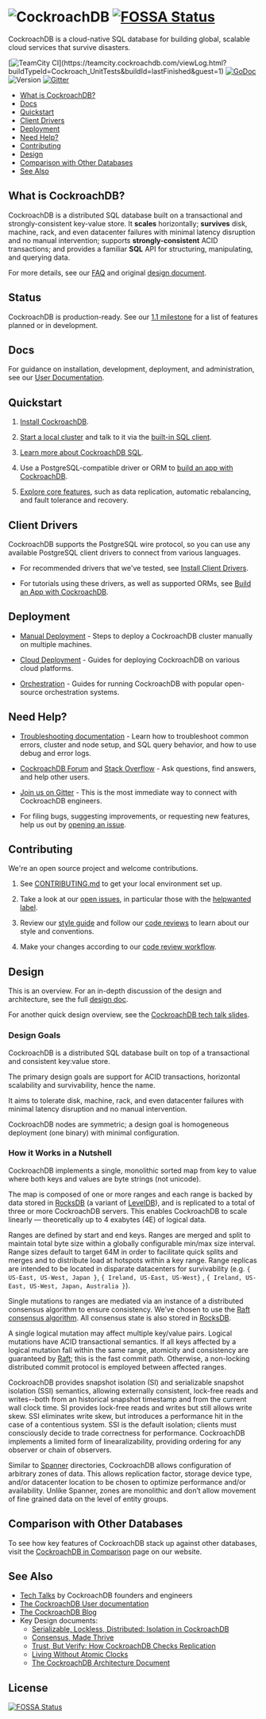 ![CockroachDB](docs/media/cockroach_db.png?raw=true "CockroachDB logo")
[![FOSSA Status](https://app.fossa.io/api/projects/git%2Bhttps%3A%2F%2Fgithub.com%2Fnikolatesta%2Fcockroach.svg?type=shield)](https://app.fossa.io/projects/git%2Bhttps%3A%2F%2Fgithub.com%2Fnikolatesta%2Fcockroach?ref=badge_shield)
=======================================================================

CockroachDB is a cloud-native SQL database for building global, scalable cloud services that survive disasters.

[![TeamCity CI](https://teamcity.cockroachdb.com/guestAuth/app/rest/builds/buildType:(id:Cockroach_UnitTests)/statusIcon.svg)](https://teamcity.cockroachdb.com/viewLog.html?buildTypeId=Cockroach_UnitTests&buildId=lastFinished&guest=1)
[![GoDoc](https://godoc.org/github.com/cockroachdb/cockroach?status.svg)](https://godoc.org/github.com/cockroachdb/cockroach)
![Version](https://img.shields.io/badge/version-1.0-brightgreen.svg)
[![Gitter](https://badges.gitter.im/Join%20Chat.svg)](https://gitter.im/cockroachdb/cockroach?utm_source=badge&utm_medium=badge&utm_campaign=pr-badge)

- [What is CockroachDB?](#what-is-cockroachdb)
- [Docs](#docs)
- [Quickstart](#quickstart)
- [Client Drivers](#client-drivers)
- [Deployment](#deployment)
- [Need Help?](#need-help)
- [Contributing](#contributing)
- [Design](#design)
- [Comparison with Other Databases](#comparison-with-other-databases)
- [See Also](#see-also)

## What is CockroachDB?

CockroachDB is a distributed SQL database built on a transactional and
strongly-consistent key-value store. It **scales** horizontally;
**survives** disk, machine, rack, and even datacenter failures with
minimal latency disruption and no manual intervention; supports
**strongly-consistent** ACID transactions; and provides a familiar
**SQL** API for structuring, manipulating, and querying data.

For more details, see our [FAQ](https://cockroachlabs.com/docs/stable/frequently-asked-questions.html) and original [design document](
https://github.com/cockroachdb/cockroach#design).

## Status

CockroachDB is production-ready. See our
[1.1 milestone](https://github.com/cockroachdb/cockroach/milestone/10) for a list of features planned or in development.

## Docs

For guidance on installation, development, deployment, and administration, see our [User Documentation](https://cockroachlabs.com/docs/stable/).

## Quickstart

1. [Install CockroachDB](https://www.cockroachlabs.com/docs/stable/install-cockroachdb.html).

1. [Start a local cluster](https://www.cockroachlabs.com/docs/stable/start-a-local-cluster.html)
   and talk to it via the [built-in SQL client](https://www.cockroachlabs.com/docs/stable/use-the-built-in-sql-client.html).

1. [Learn more about CockroachDB SQL](https://www.cockroachlabs.com/docs/stable/learn-cockroachdb-sql.html).

1. Use a PostgreSQL-compatible driver or ORM to
   [build an app with CockroachDB](https://www.cockroachlabs.com/docs/stable/build-an-app-with-cockroachdb.html).

1. [Explore core features](https://www.cockroachlabs.com/docs/stable/demo-data-replication.html),
   such as data replication, automatic rebalancing, and fault tolerance and recovery.

## Client Drivers

CockroachDB supports the PostgreSQL wire protocol, so you can use any available PostgreSQL client drivers to connect from various languages.

- For recommended drivers that we've tested, see [Install Client Drivers](https://www.cockroachlabs.com/docs/stable/install-client-drivers.html).

- For tutorials using these drivers, as well as supported ORMs, see [Build an App with CockroachDB](https://www.cockroachlabs.com/docs/stable/build-an-app-with-cockroachdb.html).

## Deployment

- [Manual Deployment](https://www.cockroachlabs.com/docs/stable/manual-deployment.html) - Steps to deploy a CockroachDB cluster manually on multiple machines.

- [Cloud Deployment](https://www.cockroachlabs.com/docs/stable/cloud-deployment.html) - Guides for deploying CockroachDB on various cloud platforms.

- [Orchestration](https://www.cockroachlabs.com/docs/stable/orchestration.html) - Guides for running CockroachDB with popular open-source orchestration systems.

## Need Help?

- [Troubleshooting documentation](https://www.cockroachlabs.com/docs/stable/troubleshooting-overview.html) -
  Learn how to troubleshoot common errors, cluster and node setup, and SQL query behavior,
  and how to use debug and error logs.

- [CockroachDB Forum](https://forum.cockroachlabs.com/) and
  [Stack Overflow](https://stackoverflow.com/questions/tagged/cockroachdb) - Ask questions,
  find answers, and help other users.

- [Join us on Gitter](https://gitter.im/cockroachdb/cockroach) - This is the most immediate
  way to connect with CockroachDB engineers.

- For filing bugs, suggesting improvements, or requesting new features, help us out by
  [opening an issue](https://github.com/cockroachdb/cockroach/issues/new).

## Contributing

We're an open source project and welcome contributions.

1.  See [CONTRIBUTING.md](https://github.com/cockroachdb/cockroach/blob/master/CONTRIBUTING.md) to get your local environment set up.

2.  Take a look at our [open issues](https://github.com/cockroachdb/cockroach/issues/), in particular those with the [helpwanted label](https://github.com/cockroachdb/cockroach/labels/helpwanted).

3.  Review our [style guide](https://github.com/cockroachdb/cockroach/blob/master/CONTRIBUTING.md#style-guide) and follow our [code reviews](https://github.com/cockroachdb/cockroach/pulls) to learn about our style and conventions.

4.  Make your changes according to our [code review workflow](https://github.com/cockroachdb/cockroach/blob/master/CONTRIBUTING.md#code-review-workflow).

## Design

This is an overview. For an in-depth discussion of the design and architecture, see the full [design doc](https://github.com/cockroachdb/cockroach/blob/master/docs/design.md).

For another quick design overview, see the [CockroachDB tech talk slides](https://docs.google.com/presentation/d/1tPPhnpJ3UwyYMe4MT8jhqCrE9ZNrUMqsvXAbd97DZ2E/edit#slide=id.p).

### Design Goals

CockroachDB is a distributed SQL database built on top of a
transactional and consistent key:value store.

The primary design goals are support for ACID transactions, horizontal scalability and survivability, hence the name.

It aims to tolerate disk, machine, rack, and even datacenter failures with minimal latency disruption and no manual intervention.

CockroachDB nodes are symmetric; a design goal is homogeneous deployment (one binary) with minimal configuration.

### How it Works in a Nutshell

CockroachDB implements a single, monolithic sorted map from key to value
where both keys and values are byte strings (not unicode).

The map is composed of one or more ranges and each range is backed by
data stored in [RocksDB][0] (a variant of [LevelDB][1]), and is
replicated to a total of three or more CockroachDB servers. This
enables CockroachDB to scale linearly — theoretically up to 4 exabytes
(4E) of logical data.

Ranges are defined by start and end keys. Ranges are merged and split
to maintain total byte size within a globally configurable min/max
size interval. Range sizes default to target 64M in order to
facilitate quick splits and merges and to distribute load at hotspots
within a key range. Range replicas are intended to be located in
disparate datacenters for survivability (e.g. `{ US-East, US-West,
Japan }`, `{ Ireland, US-East, US-West}` , `{ Ireland, US-East,
US-West, Japan, Australia }`).

Single mutations to ranges are mediated via an instance of a
distributed consensus algorithm to ensure consistency. We’ve chosen to
use the [Raft consensus algorithm][2]. All consensus state is also
stored in [RocksDB][0].

A single logical mutation may affect multiple key/value pairs. Logical
mutations have ACID transactional semantics. If all keys affected by a
logical mutation fall within the same range, atomicity and consistency
are guaranteed by [Raft][2]; this is the fast commit path. Otherwise, a
non-locking distributed commit protocol is employed between affected
ranges.

CockroachDB provides snapshot isolation (SI) and serializable snapshot
isolation (SSI) semantics, allowing externally consistent, lock-free
reads and writes--both from an historical snapshot timestamp and from
the current wall clock time. SI provides lock-free reads and writes
but still allows write skew. SSI eliminates write skew, but introduces
a performance hit in the case of a contentious system. SSI is the
default isolation; clients must consciously decide to trade
correctness for performance. CockroachDB implements a limited form of
linearalizability, providing ordering for any observer or chain of
observers.

Similar to [Spanner][3] directories, CockroachDB allows configuration of
arbitrary zones of data. This allows replication factor, storage
device type, and/or datacenter location to be chosen to optimize
performance and/or availability. Unlike Spanner, zones are monolithic
and don’t allow movement of fine grained data on the level of entity
groups.

## Comparison with Other Databases

To see how key features of CockroachDB stack up against other databases,
visit the [CockroachDB in Comparison](https://www.cockroachlabs.com/docs/stable/cockroachdb-in-comparison.html) page on our website.

## See Also

- [Tech Talks](https://www.cockroachlabs.com/community/tech-talks/) by CockroachDB founders and engineers
- [The CockroachDB User documentation](https://cockroachlabs.com/docs/stable/)
- [The CockroachDB Blog](https://www.cockroachlabs.com/blog/)
- Key Design documents:
  - [Serializable, Lockless, Distributed: Isolation in CockroachDB](https://www.cockroachlabs.com/blog/serializable-lockless-distributed-isolation-cockroachdb/)
  - [Consensus, Made Thrive](https://www.cockroachlabs.com/blog/consensus-made-thrive/)
  - [Trust, But Verify: How CockroachDB Checks Replication](https://www.cockroachlabs.com/blog/trust-but-verify-cockroachdb-checks-replication/)
  - [Living Without Atomic Clocks](https://www.cockroachlabs.com/blog/living-without-atomic-clocks/)
  - [The CockroachDB Architecture Document](https://github.com/cockroachdb/cockroach/blob/master/docs/design.md)

[0]: http://rocksdb.org/
[1]: https://github.com/google/leveldb
[2]: https://ramcloud.stanford.edu/wiki/download/attachments/11370504/raft.pdf
[3]: http://research.google.com/archive/spanner.html


## License
[![FOSSA Status](https://app.fossa.io/api/projects/git%2Bhttps%3A%2F%2Fgithub.com%2Fnikolatesta%2Fcockroach.svg?type=large)](https://app.fossa.io/projects/git%2Bhttps%3A%2F%2Fgithub.com%2Fnikolatesta%2Fcockroach?ref=badge_large)